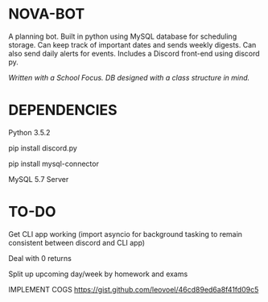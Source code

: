 NOVA-BOT
=============
A planning bot.
Built in python using MySQL database for scheduling storage.
Can keep track of important dates and sends weekly digests.
Can also send daily alerts for events.
Includes a Discord front-end using discord py.

*Written with a School Focus. DB designed with a class structure in mind.*

DEPENDENCIES
=============
Python 3.5.2

pip install discord.py

pip install mysql-connector

MySQL 5.7 Server

TO-DO
=============
Get CLI app working (import asyncio for background tasking to remain consistent between discord and CLI app)

Deal with 0 returns

Split up upcoming day/week by homework and exams

IMPLEMENT COGS https://gist.github.com/leovoel/46cd89ed6a8f41fd09c5
